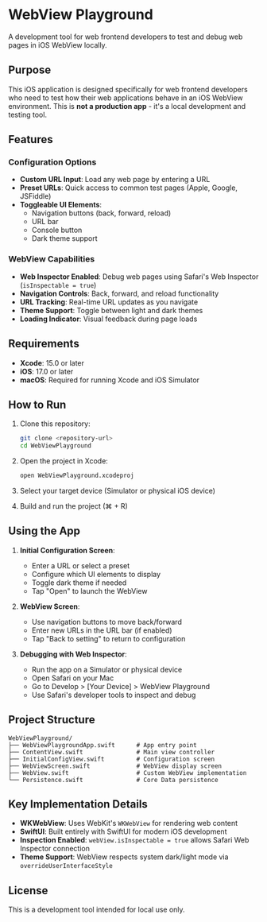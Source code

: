 # WebView Playground

A development tool for web frontend developers to test and debug web pages in iOS WebView locally.

## Purpose

This iOS application is designed specifically for web frontend developers who need to test how their web applications behave in an iOS WebView environment. This is **not a production app** - it's a local development and testing tool.

## Features

### Configuration Options
- **Custom URL Input**: Load any web page by entering a URL
- **Preset URLs**: Quick access to common test pages (Apple, Google, JSFiddle)
- **Toggleable UI Elements**:
  - Navigation buttons (back, forward, reload)
  - URL bar
  - Console button
  - Dark theme support

### WebView Capabilities
- **Web Inspector Enabled**: Debug web pages using Safari's Web Inspector (`isInspectable = true`)
- **Navigation Controls**: Back, forward, and reload functionality
- **URL Tracking**: Real-time URL updates as you navigate
- **Theme Support**: Toggle between light and dark themes
- **Loading Indicator**: Visual feedback during page loads

## Requirements

- **Xcode**: 15.0 or later
- **iOS**: 17.0 or later
- **macOS**: Required for running Xcode and iOS Simulator

## How to Run

1. Clone this repository:
   ```bash
   git clone <repository-url>
   cd WebViewPlayground
   ```

2. Open the project in Xcode:
   ```bash
   open WebViewPlayground.xcodeproj
   ```

3. Select your target device (Simulator or physical iOS device)

4. Build and run the project (⌘ + R)

## Using the App

1. **Initial Configuration Screen**:
   - Enter a URL or select a preset
   - Configure which UI elements to display
   - Toggle dark theme if needed
   - Tap "Open" to launch the WebView

2. **WebView Screen**:
   - Use navigation buttons to move back/forward
   - Enter new URLs in the URL bar (if enabled)
   - Tap "Back to setting" to return to configuration

3. **Debugging with Web Inspector**:
   - Run the app on a Simulator or physical device
   - Open Safari on your Mac
   - Go to Develop > [Your Device] > WebView Playground
   - Use Safari's developer tools to inspect and debug

## Project Structure

```
WebViewPlayground/
├── WebViewPlaygroundApp.swift      # App entry point
├── ContentView.swift               # Main view controller
├── InitialConfigView.swift         # Configuration screen
├── WebViewScreen.swift             # WebView display screen
├── WebView.swift                   # Custom WebView implementation
└── Persistence.swift               # Core Data persistence
```

## Key Implementation Details

- **WKWebView**: Uses WebKit's `WKWebView` for rendering web content
- **SwiftUI**: Built entirely with SwiftUI for modern iOS development
- **Inspection Enabled**: `webView.isInspectable = true` allows Safari Web Inspector connection
- **Theme Support**: WebView respects system dark/light mode via `overrideUserInterfaceStyle`

## License

This is a development tool intended for local use only.
